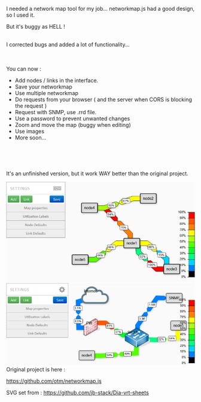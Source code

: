 

I needed a network map tool for my job...
networkmap.js had a good design, so I used it.

But it's buggy as HELL !

<br/>
I corrected bugs and added a lot of functionality...
<br/>
<br/><br/>



You can now :

- Add nodes / links in the interface.
- Save your networkmap
- Use multiple networkmap
- Do requests from your browser ( and the server when CORS is blocking the request )
- Request with SNMP, use .rrd file.
- Use a password to prevent unwanted changes
- Zoom and move the map (buggy when editing)
- Use images
- More soon...

<br/><br/><br/>

It's an unfinished version, but it work WAY better than the original project.



![screenshot](img/networkmap.png)
![screenshot](img/networkmap2.png.png)
Original project is here :

https://github.com/otm/networkmap.js



SVG set from : https://github.com/jb-stack/Dia-vrt-sheets
